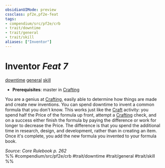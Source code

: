 ```yaml
---
obsidianUIMode: preview
cssclass: pf2e,pf2e-feat
tags:
- compendium/src/pf2e/crb
- trait/downtime
- trait/general
- trait/skill
aliases: ["Inventor"]
---
```

# Inventor  *Feat 7*  
[downtime](../../Rules/traits/downtime.md)  [general](../../Rules/traits/general.md)  [skill](../../Rules/traits/skill.md)  

- **Prerequisites**: master in [Crafting](../skills.md#Crafting)

You are a genius at [Crafting](../skills.md#Crafting), easily able to determine how things are made and create new inventions. You can spend downtime to invent a common formula that you don't know. This works just like the [Craft](../../Rules/actions/craft.md) activity: you spend half the Price of the formula up front, attempt a [Crafting](../skills.md#Crafting) check, and on a success either finish the formula by paying the difference or work for longer to decrease the Price. The difference is that you spend the additional time in research, design, and development, rather than in creating an item. Once it's complete, you add the new formula you invented to your formula book.

*Source: Core Rulebook p. 262*  
%% #compendium/src/pf2e/crb #trait/downtime #trait/general #trait/skill %%